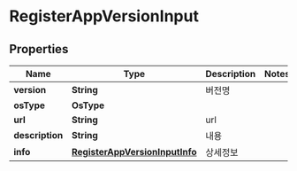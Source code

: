 

# RegisterAppVersionInput


## Properties

Name | Type | Description | Notes
------------ | ------------- | ------------- | -------------
**version** | **String** | 버전명 | 
**osType** | **OsType** |  | 
**url** | **String** | url | 
**description** | **String** | 내용 | 
**info** | [**RegisterAppVersionInputInfo**](RegisterAppVersionInputInfo.md) | 상세정보 | 



